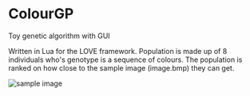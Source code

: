 # ColourGP
Toy genetic algorithm with GUI

Written in Lua for the LOVE framework. Population is made up of 8 individuals who's genotype is a sequence of colours. The population is ranked on how close to the sample image (image.bmp) they can get.

![sample image](https://github.com/odhranroche/ColourGP/blob/master/image.bmp "Sample image")
